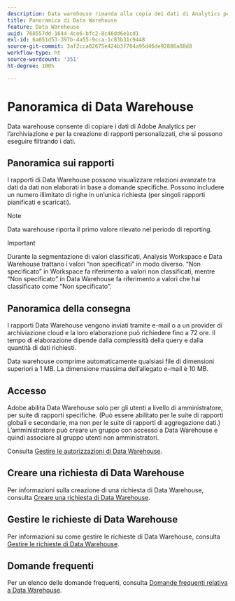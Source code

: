 ```yaml
---
description: Data warehouse rimanda alla copia dei dati di Analytics per l’archiviazione e i rapporti personalizzati, che puoi eseguire filtrando i dati. È possibile richiedere rapporti per visualizzare relazioni avanzate tra i dati, da dati non elaborati in base a domande specifiche. I rapporti data warehouse vengono inviati tramite e-mail o a un provider di archiviazione cloud e la loro elaborazione può richiedere fino a 72 ore. Il tempo di elaborazione dipende dalla complessità della query e dalla quantità di dati richiesti.
title: Panoramica di Data Warehouse
feature: Data Warehouse
uuid: 768557dd-1644-4ce6-bfc2-8c46dd6e1cd1
exl-id: 6a051d53-397b-4a55-9cca-1c83b31c9448
source-git-commit: 3af2cca02675e424b3f704a95d46de92886a88d8
workflow-type: ht
source-wordcount: '351'
ht-degree: 100%

---
```


# Panoramica di Data Warehouse

Data warehouse consente di copiare i dati di Adobe Analytics per l’archiviazione e per la creazione di rapporti personalizzati, che si possono eseguire filtrando i dati.

## Panoramica sui rapporti

I rapporti di Data Warehouse possono visualizzare relazioni avanzate tra dati da dati non elaborati in base a domande specifiche. Possono includere un numero illimitato di righe in un’unica richiesta (per singoli rapporti pianificati e scaricati).

>[!NOTE]
>
>Data warehouse riporta il primo valore rilevato nel periodo di reporting.

>[!IMPORTANT]
>
>Durante la segmentazione di valori classificati, Analysis Workspace e Data Warehouse trattano i valori “non specificati” in modo diverso. “Non specificato” in Workspace fa riferimento a valori non classificati, mentre “Non specificato” in Data Warehouse fa riferimento a valori che hai classificato come “Non specificato”.

## Panoramica della consegna

I rapporti Data Warehouse vengono inviati tramite e-mail o a un provider di archiviazione cloud e la loro elaborazione può richiedere fino a 72 ore. Il tempo di elaborazione dipende dalla complessità della query e dalla quantità di dati richiesti.

Data warehouse comprime automaticamente qualsiasi file di dimensioni superiori a 1 MB. La dimensione massima dell’allegato e-mail è 10 MB.

## Accesso

Adobe abilita Data Warehouse solo per gli utenti a livello di amministratore, per suite di rapporti specifiche. (Può essere abilitato per le suite di rapporti globali e secondarie, ma non per le suite di rapporti di aggregazione dati.) L’amministratore può creare un gruppo con accesso a Data Warehouse e quindi associare al gruppo utenti non amministratori.

Consulta [Gestire le autorizzazioni di Data Warehouse](/help/export/data-warehouse/t-dw-group.md).

## Creare una richiesta di Data Warehouse

Per informazioni sulla creazione di una richiesta di Data Warehouse, consulta [Creare una richiesta di Data Warehouse](/help/export/data-warehouse/create-request/t-dw-create-request.md).

## Gestire le richieste di Data Warehouse

Per informazioni su come gestire le richieste di Data Warehouse, consulta [Gestire le richieste di Data Warehouse](/help/export/data-warehouse/data-warehouse-requests-manage.md).

## Domande frequenti

Per un elenco delle domande frequenti, consulta [Domande frequenti relativa a Data Warehouse](/help/export/data-warehouse/faq.md).